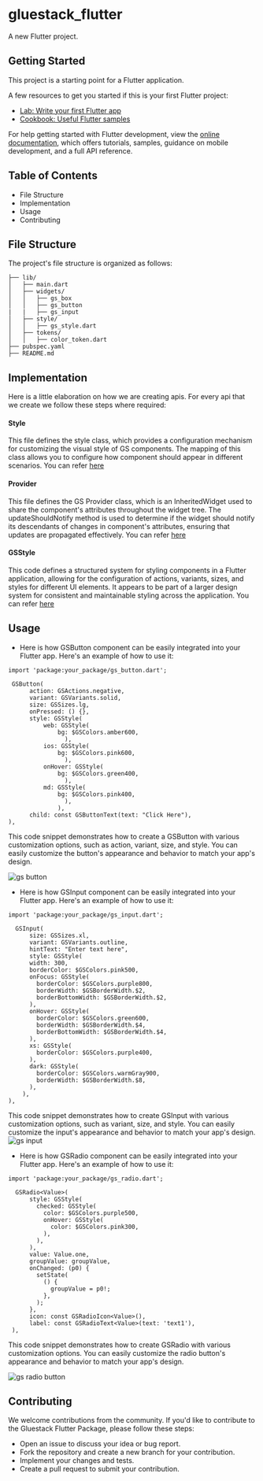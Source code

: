 # gluestack_flutter

A new Flutter project.

## Getting Started

This project is a starting point for a Flutter application.

A few resources to get you started if this is your first Flutter project:

- [Lab: Write your first Flutter app](https://docs.flutter.dev/get-started/codelab)
- [Cookbook: Useful Flutter samples](https://docs.flutter.dev/cookbook)

For help getting started with Flutter development, view the
[online documentation](https://docs.flutter.dev/), which offers tutorials,
samples, guidance on mobile development, and a full API reference.

## Table of Contents

- File Structure
- Implementation
- Usage
- Contributing

## File Structure

The project's file structure is organized as follows:

```
├── lib/
│   ├── main.dart
│   ├── widgets/
│   │   ├── gs_box
│   │   ├── gs_button
|   |   ├── gs_input
│   ├── style/
│   │   ├── gs_style.dart
│   ├── tokens/
│   │   ├── color_token.dart
├── pubspec.yaml
├── README.md
```

## Implementation

Here is a little elaboration on how we are creating apis. For every api that we create we follow these steps where required:

#### Style

This file defines the style class, which provides a configuration mechanism for customizing the visual style of GS components. The mapping of this class allows you to configure how component should appear in different scenarios.
You can refer [here](lib/widgets/gs_button/gs_button_style.dart)

#### Provider

This file defines the GS Provider class, which is an InheritedWidget used to share the component's attributes throughout the widget tree. The updateShouldNotify method is used to determine if the widget should notify its descendants of changes in component's attributes, ensuring that updates are propagated effectively.
You can refer [here](lib/widgets/gs_button/gs_button_provider.dart)

#### GSStyle

This code defines a structured system for styling components in a Flutter application, allowing for the configuration of actions, variants, sizes, and styles for different UI elements. It appears to be part of a larger design system for consistent and maintainable styling across the application.
You can refer [here](lib/style/gs_style.dart)

## Usage

- Here is how GSButton component can be easily integrated into your Flutter app. Here's an example of how to use it:

```
import 'package:your_package/gs_button.dart';

 GSButton(
      action: GSActions.negative,
      variant: GSVariants.solid,
      size: GSSizes.lg,
      onPressed: () {},
      style: GSStyle(
          web: GSStyle(
              bg: $GSColors.amber600,
                ),
          ios: GSStyle(
              bg: $GSColors.pink600,
                ),
          onHover: GSStyle(
              bg: $GSColors.green400,
                ),
          md: GSStyle(
              bg: $GSColors.pink400,
                ),
              ),
      child: const GSButtonText(text: "Click Here"),
),
```

This code snippet demonstrates how to create a GSButton with various customization options, such as action, variant, size, and style. You can easily customize the button's appearance and behavior to match your app's design.

![gs button](./assets/images/button.png)

- Here is how GSInput component can be easily integrated into your Flutter app. Here's an example of how to use it:

```
import 'package:your_package/gs_input.dart';

  GSInput(
      size: GSSizes.xl,
      variant: GSVariants.outline,
      hintText: "Enter text here",
      style: GSStyle(
      width: 300,
      borderColor: $GSColors.pink500,
      onFocus: GSStyle(
        borderColor: $GSColors.purple800,
        borderWidth: $GSBorderWidth.$2,
        borderBottomWidth: $GSBorderWidth.$2,
      ),
      onHover: GSStyle(
        borderColor: $GSColors.green600,
        borderWidth: $GSBorderWidth.$4,
        borderBottomWidth: $GSBorderWidth.$4,
      ),
      xs: GSStyle(
        borderColor: $GSColors.purple400,
      ),
      dark: GSStyle(
        borderColor: $GSColors.warmGray900,
        borderWidth: $GSBorderWidth.$8,
      ),
    ),
),
```

This code snippet demonstrates how to create GSInput with various customization options, such as variant, size, and style. You can easily customize the input's appearance and behavior to match your app's design.
![gs input](./assets/images/input.png)

- Here is how GSRadio component can be easily integrated into your Flutter app. Here's an example of how to use it:

```
import 'package:your_package/gs_radio.dart';

  GSRadio<Value>(
      style: GSStyle(
        checked: GSStyle(
          color: $GSColors.purple500,
          onHover: GSStyle(
            color: $GSColors.pink300,
          ),
        ),
      ),
      value: Value.one,
      groupValue: groupValue,
      onChanged: (p0) {
        setState(
          () {
            groupValue = p0!;
          },
        );
      },
      icon: const GSRadioIcon<Value>(),
      label: const GSRadioText<Value>(text: 'text1'),
 ),
```

This code snippet demonstrates how to create GSRadio with various customization options. You can easily customize the radio button's appearance and behavior to match your app's design.

![gs radio button](./assets/images/radio_button.png)

## Contributing

We welcome contributions from the community. If you'd like to contribute to the Gluestack Flutter Package, please follow these steps:

- Open an issue to discuss your idea or bug report.
- Fork the repository and create a new branch for your contribution.
- Implement your changes and tests.
- Create a pull request to submit your contribution.
